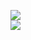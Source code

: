 [![](https://img.shields.io/badge/Made%20With-Github%20Spray-lightgrey.svg?style=for-the-badge&logo=github)](https://github.com/Annihil/github-spray#28450)  
[![](https://i.imgur.com/2DrTn0Z.gif)](https://github.com/Annihil/github-spray)